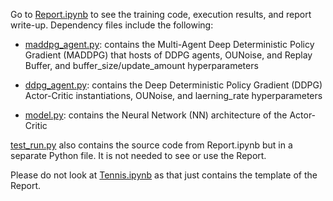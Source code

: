 Go to [Report.ipynb](https://github.com/Kevin-Chen0/deep-reinforcement-learning/blob/master/p3_collab-compet/Report.ipynb) to see the training code, execution results, and report write-up. Dependency files include the following:

* [maddpg_agent.py](https://github.com/Kevin-Chen0/deep-reinforcement-learning/blob/master/p3_collab-compet/maddpg_agent.py.py): contains the Multi-Agent Deep Deterministic Policy Gradient (MADDPG) that hosts of DDPG agents, OUNoise, and Replay Buffer, and buffer_size/update_amount hyperparameters

* [ddpg_agent.py](https://github.com/Kevin-Chen0/deep-reinforcement-learning/blob/master/p3_collab-compet/ddpg_agent.py.py): contains the Deep Deterministic Policy Gradient (DDPG) Actor-Critic instantiations, OUNoise, and laerning_rate hyperparameters

* [model.py](https://github.com/Kevin-Chen0/deep-reinforcement-learning/blob/master/p3_collab-compet/model.py): contains the Neural Network (NN) architecture of the Actor-Critic

[test_run.py](https://github.com/Kevin-Chen0/deep-reinforcement-learning/blob/master/p3_collab-compet/test_run.py) also contains the source code from Report.ipynb but in a separate Python file. It is not needed to see or use the Report.

Please do not look at [Tennis.ipynb](https://github.com/Kevin-Chen0/deep-reinforcement-learning/blob/master/p2_continuous-control/Tennis.ipynb) as that just contains the template of the Report.
